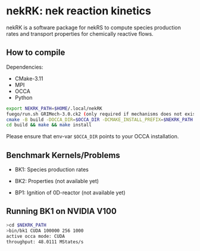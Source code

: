 # nekRK: nek reaction kinetics

nekRK is a software package for nekRS to compute species production rates and transport properties for chemically reactive flows.

## How to compile
Dependencies:
- CMake-3.11
- MPI
- OCCA
- Python

```sh
export NEKRK_PATH=$HOME/.local/nekRK
fuego/run.sh GRIMech-3.0.ck2 (only required if mechanisms does not exist in share/mechanism)
cmake -B build -DOCCA_DIR=$OCCA_DIR -DCMAKE_INSTALL_PREFIX=$NEKRK_PATH 
cd build && make && make install
```
Please ensure that env-var `$OCCA_DIR` points to your OCCA installation. 

## Benchmark Kernels/Problems
* BK1: Species production rates
* BK2: Properties (not available yet)

* BP1: Ignition of 0D-reactor (not available yet)

## Running BK1 on NVIDIA V100
```sh
>cd $NEKRK_PATH
>bin/bk1 CUDA 100000 256 1000
active occa mode: CUDA
throughput: 48.0111 MStates/s
```
